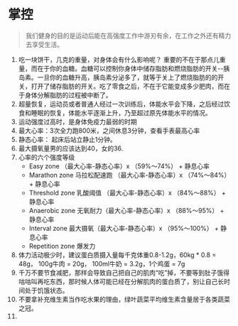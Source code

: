 # 掌控

> 我们健身的目的是运动后能在高强度工作中游刃有余，在工作之外还有精力去享受生活。

1. 吃一块饼干，几克的重量，对身体会有什么影响呢？ 重要的不在于那点儿重量，而在于你的血糖。血糖可以控制你身体中储存脂肪和燃烧脂肪的开关--胰岛素。一旦你的血糖升高，胰岛素分泌多了，就等于关上了燃烧脂肪的的开关，打开了储存脂肪的开关。吃了零食之后，不在于它能变成多少肥肉，而在于身体分解脂肪的过程被中断了。
2. 超量恢复，运动员或者普通人经过一次训练后，体能水平会下降，之后经过饮食和睡眠的恢复，体能水平逐渐上升，乃至超过原先体能水平的情况。
3. 运动强度过高时，是身体免疫力最弱的时期
4. 最大心率：3次全力跑800米，之间休息3分钟，查看手表最高心率
5. 静态心率： 起床后站立静止1分钟。
6. 最大摄氧量男的应该达到40，女的36.
7. 心率的六个强度等级
    - Easy zone （最大心率-静态心率）x （59%～74%） + 静息心率
    - Marathon zone 马拉松配速跑 （最大心率-静态心率）x （74%～84%） + 静息心率
    - Threshold zone 乳酸阈值 （最大心率-静态心率）x （84%～88%） + 静息心率
    - Anaerobic zone 无氧耐力（最大心率-静态心率）x （88%～95%） + 静息心率
    - Interval zone 最大摄氧（最大心率-静态心率）x （95%～100%） + 静息心率
    - Repetition zone 爆发力
8. 体力活动极少时，建议蛋白质摄入量每千克体重0.8-1.2g，60kg * 0.8 = 48g， 100g牛肉 = 20g， 100ml牛奶 = 3.2g，1个鸡蛋 = 7g
9. 千万不要节食减肥，那样会导致自己把自己的肌肉“吃”掉，不要等到肚子饿得咕咕叫再吃东西，那时候人体可能已经在分解肌肉的蛋白质了，别让自己长时间处于饥饿状态。
10. 不要拿补充维生素当作吃水果的理由，绿叶蔬菜平均维生素含量居于各类蔬菜之冠。
11. 


